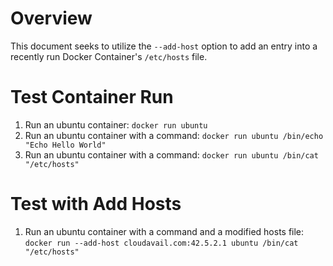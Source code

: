 # Overview

This document seeks to utilize the `--add-host` option to add an entry into a recently run Docker Container's `/etc/hosts` file.

# Test Container Run

1. Run an ubuntu container: `docker run ubuntu`
2. Run an ubuntu container with a command: `docker run ubuntu /bin/echo "Echo Hello World"`
3. Run an ubuntu container with a command: `docker run ubuntu /bin/cat "/etc/hosts"`

# Test with Add Hosts

1. Run an ubuntu container with a command and a modified hosts file: `docker run --add-host cloudavail.com:42.5.2.1 ubuntu /bin/cat "/etc/hosts"`
